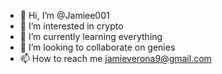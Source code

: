 - 👋 Hi, I’m @Jamiee001
- 👀 I’m interested in crypto 
- 🌱 I’m currently learning everything 
- 💞️ I’m looking to collaborate on genies 
- 📫 How to reach me jamieverona9@gmail.com

<!---
Jamiee001/Jamiee001 is a ✨ special ✨ repository because its `README.md` (this file) appears on your GitHub profile.
You can click the Preview link to take a look at your changes.
--->
